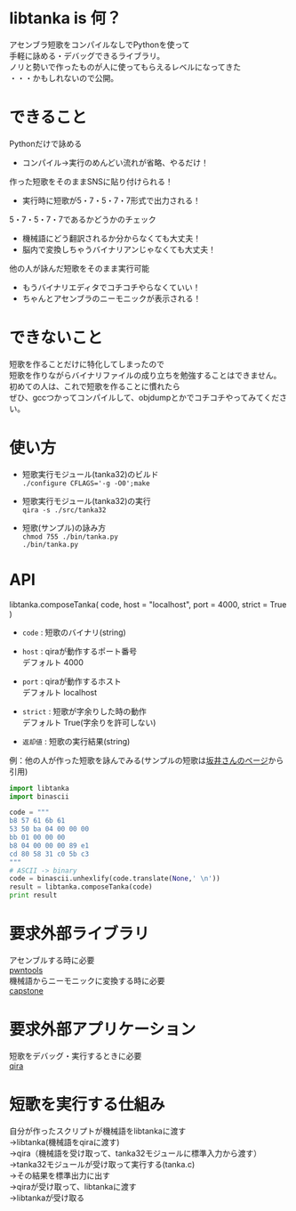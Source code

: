 # libtanka is 何？
アセンブラ短歌をコンパイルなしでPythonを使って  
手軽に詠める・デバッグできるライブラリ。  
ノリと勢いで作ったものが人に使ってもらえるレベルになってきた  
・・・かもしれないので公開。  

# できること
Pythonだけで詠める
 * コンパイル→実行のめんどい流れが省略、やるだけ！

作った短歌をそのままSNSに貼り付けられる！
 * 実行時に短歌が5・7・5・7・7形式で出力される！

5・7・5・7・7であるかどうかのチェック
 * 機械語にどう翻訳されるか分からなくても大丈夫！
 * 脳内で変換しちゃうバイナリアンじゃなくても大丈夫！

他の人が詠んだ短歌をそのまま実行可能
 * もうバイナリエディタでコチコチやらなくていい！
 * ちゃんとアセンブラのニーモニックが表示される！
 
# できないこと
 短歌を作ることだけに特化してしまったので  
 短歌を作りながらバイナリファイルの成り立ちを勉強することはできません。  
 初めての人は、これで短歌を作ることに慣れたら  
 ぜひ、gccつかってコンパイルして、objdumpとかでコチコチやってみてください。  

# 使い方
* 短歌実行モジュール(tanka32)のビルド  
    `./configure CFLAGS='-g -O0';make  `

* 短歌実行モジュール(tanka32)の実行  
    `qira -s ./src/tanka32  `
  
* 短歌(サンプル)の詠み方  
    `chmod 755 ./bin/tanka.py`  
    `./bin/tanka.py`  

# API
libtanka.composeTanka( code, host = "localhost", port = 4000,  strict = True )
* `code` : 短歌のバイナリ(string)
* `host` : qiraが動作するポート番号  
	デフォルト 4000
* `port` : qiraが動作するホスト  
	デフォルト localhost
* `strict` : 短歌が字余りした時の動作  
	デフォルト True(字余りを許可しない)
  
* `返却値` : 短歌の実行結果(string)
  
例：他の人が作った短歌を詠んでみる(サンプルの短歌は[坂井さんのページ](http://kozos.jp/asm-tanka/)から引用)

```python
import libtanka
import binascii

code = """
b8 57 61 6b 61
53 50 ba 04 00 00 00
bb 01 00 00 00
b8 04 00 00 00 89 e1
cd 80 58 31 c0 5b c3
"""
# ASCII -> binary
code = binascii.unhexlify(code.translate(None,' \n'))
result = libtanka.composeTanka(code)
print result
```

# 要求外部ライブラリ
アセンブルする時に必要  
[pwntools](https://github.com/Gallopsled/pwntools)  
機械語からニーモニックに変換する時に必要  
[capstone](https://github.com/aquynh/capstone)  
  
# 要求外部アプリケーション 
短歌をデバッグ・実行するときに必要  
[qira](https://github.com/BinaryAnalysisPlatform/qira)  

# 短歌を実行する仕組み
自分が作ったスクリプトが機械語をlibtankaに渡す  
→libtanka(機械語をqiraに渡す)  
→qira（機械語を受け取って、tanka32モジュールに標準入力から渡す）  
→tanka32モジュールが受け取って実行する(tanka.c)  
→その結果を標準出力に出す  
→qiraが受け取って、libtankaに渡す  
→libtankaが受け取る  
  
